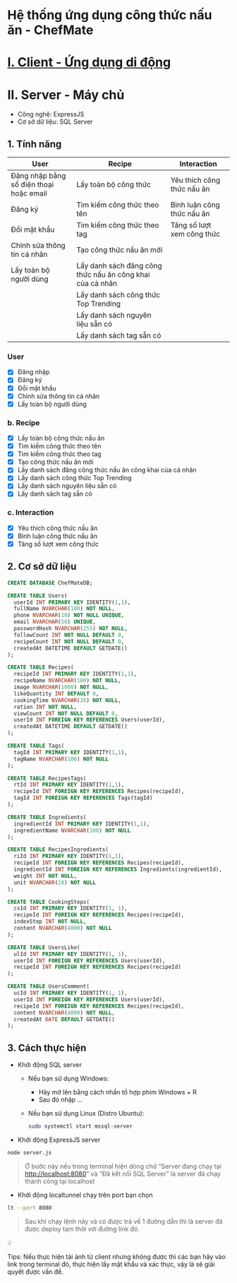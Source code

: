 # Hệ thống ứng dụng công thức nấu ăn - ChefMate

# [I. Client - Ứng dụng di động](https://github.com/PhongDayNai/ChefMate_Client)

# II. Server - Máy chủ

- Công nghệ: ExpressJS
- Cơ sở dữ liệu: SQL Server

## 1. Tính năng

| User | Recipe | Interaction |
| --- | --- | --- |
| Đăng nhập bằng số điện thoại hoặc email | Lấy toàn bộ công thức | Yêu thích công thức nấu ăn |
| Đăng ký | Tìm kiếm công thức theo tên | Bình luận công thức nấu ăn |
| Đổi mật khẩu | Tìm kiếm công thức theo tag | Tăng số lượt xem công thức |
| Chỉnh sửa thông tin cá nhân | Tạo công thức nấu ăn mới |  |
| Lấy toàn bộ người dùng | Lấy danh sách đăng công thức nấu ăn công khai của cá nhân |  |
|  | Lấy danh sách công thức Top Trending |  |
|  | Lấy danh sách nguyên liệu sẵn có |  |
|  | Lấy danh sách tag sẵn có |  |

### User

- [x]  Đăng nhập
- [x]  Đăng ký
- [x]  Đổi mật khẩu
- [x]  Chỉnh sửa thông tin cá nhân
- [x]  Lấy toàn bộ người dùng

### b. Recipe

- [x]  Lấy toàn bộ công thức nấu ăn
- [x]  Tìm kiếm công thức theo tên
- [x]  Tìm kiếm công thức theo tag
- [x]  Tạo công thức nấu ăn mới
- [x]  Lấy danh sách đăng công thức nấu ăn công khai của cá nhân
- [x]  Lấy danh sách công thức Top Trending
- [x]  Lấy danh sách nguyên liệu sẵn có
- [x]  Lấy danh sách tag sẵn có

### c. Interaction

- [x]  Yêu thích công thức nấu ăn
- [x]  Bình luận công thức nấu ăn
- [x]  Tăng số lượt xem công thức

## 2. Cơ sở dữ liệu

```sql
CREATE DATABASE ChefMateDB;

CREATE TABLE Users(
  userId INT PRIMARY KEY IDENTITY(1,1),
  fullName NVARCHAR(100) NOT NULL,
  phone NVARCHAR(10) NOT NULL UNIQUE,
  email NVARCHAR(50) UNIQUE,
  passwordHash NVARCHAR(255) NOT NULL,
  followCount INT NOT NULL DEFAULT 0,
  recipeCount INT NOT NULL DEFAULT 0,
  createdAt DATETIME DEFAULT GETDATE()
);

CREATE TABLE Recipes(
  recipeId INT PRIMARY KEY IDENTITY(1,1),
  recipeName NVARCHAR(100) NOT NULL,
  image NVARCHAR(1000) NOT NULL,
  likeQuantity INT DEFAULT 0,
  cookingTime NVARCHAR(20) NOT NULL,
  ration INT NOT NULL,
  viewCount INT NOT NULL DEFAULT 0,
  userId INT FOREIGN KEY REFERENCES Users(userId),
  createdAt DATETIME DEFAULT GETDATE()
);

CREATE TABLE Tags(
  tagId INT PRIMARY KEY IDENTITY(1,1),
  tagName NVARCHAR(100) NOT NULL
);

CREATE TABLE RecipesTags(
  rtId INT PRIMARY KEY IDENTITY(1,1),
  recipeId INT FOREIGN KEY REFERENCES Recipes(recipeId),
  tagId INT FOREIGN KEY REFERENCES Tags(tagId)
);

CREATE TABLE Ingredients(
  ingredientId INT PRIMARY KEY IDENTITY(1,1),
  ingredientName NVARCHAR(100) NOT NULL
);

CREATE TABLE RecipesIngredients(
  riId INT PRIMARY KEY IDENTITY(1,1),
  recipeId INT FOREIGN KEY REFERENCES Recipes(recipeId),
  ingredientId INT FOREIGN KEY REFERENCES Ingredients(ingredientId),
  weight INT NOT NULL,
  unit NVARCHAR(20) NOT NULL
);

CREATE TABLE CookingSteps(
  csId INT PRIMARY KEY IDENTITY(1, 1),
  recipeId INT FOREIGN KEY REFERENCES Recipes(recipeId),
  indexStep INT NOT NULL,
  content NVARCHAR(4000) NOT NULL
);

CREATE TABLE UsersLike(
  ulId INT PRIMARY KEY IDENTITY(1, 1),
  userId INT FOREIGN KEY REFERENCES Users(userId),
  recipeId INT FOREIGN KEY REFERENCES Recipes(recipeId)
);

CREATE TABLE UsersComment(
  ucId INT PRIMARY KEY IDENTITY(1, 1),
  userId INT FOREIGN KEY REFERENCES Users(userId),
  recipeId INT FOREIGN KEY REFERENCES Recipes(recipeId),
  content NVARCHAR(4000) NOT NULL,
  createdAt DATE DEFAULT GETDATE()
);
```

## 3. Cách thực hiện

- Khởi động SQL server
    - Nếu bạn sử dụng Windows:
        - Hãy mở lên bằng cách nhấn tổ hợp phím Windows + R
        - Sau đó nhập …
    - Nếu bạn sử dụng Linux (Distro Ubuntu):
        
        ```bash
        sudo systemctl start mssql-server
        ```
        
- Khởi động ExpressJS server

```bash
node server.js
```

> Ở bước này nếu trong terminal hiện dòng chữ “Server đang chạy tại [http://localhost:8080](http://localhost:8080/)” và “Đã kết nối SQL Server” là server đã chạy thành công tại localhost
> 
- Khởi động localtunnel chạy trên port bạn chọn

```bash
lt --port 8080
```

> Sau khi chạy lệnh này và có được trả về 1 đường dẫn thì là server đã được deploy tạm thời với đường link đó.
> 

<aside>
💡

Tips: Nếu thực hiện tải ảnh từ client nhưng không được thì các bạn hãy vào link trong terminal đó, thực hiện lấy mật khẩu và xác thực, vậy là sẽ giải quyết được vấn đề.

</aside>
